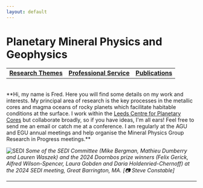 ```yaml
---
layout: default
---
```

[//]: # (This is your main page, it and all of the sub-pages are coded in Markdown. There is a guide to Markdown in script/reference_index.md and this site is good too https://markdown-it.github.io/)
# Planetary Mineral Physics and Geophysics

|    |    |    |
|----|----|----|
| [__Research Themes__](./research-themes.html) | [__Professional Service__](./professional-service.html) | [__Publications__](./publications.html) |

<br/>
**Hi, my name is Fred. Here you will find some details on my work and interests. My principal area of research is the key processes in the metallic cores and magma oceans of rocky planets which facilitate habitable conditions at the surface. I work within the  <a href="https://planetarycores.leeds.ac.uk/">  Leeds Centre for Planetary Cores</a> but collaborate broadly, so if you have ideas, I'm all ears! Feel free to send me an email or catch me at a conference. I am regularly at the AGU and EGU annual meetings and help organise the Mineral Physics Group Research in Progress meetings.**

![SEDI](https://fwilson93.github.io/Portfolio/assets/img/SEDI_Doornbos.JPG)
_Some of the SEDI Committee (Mike Bergman, Mathieu Dumberry and Lauren Waszek) and the 2024 Doornbos prize winners (Felix Gerick, Alfred Wilson-Spencer, Laura Gobden and Daria Holdenried-Chernoff) at the 2024 SEDI meeting, Great Barrington, MA. [📷 Steve Constable]_
* * *
